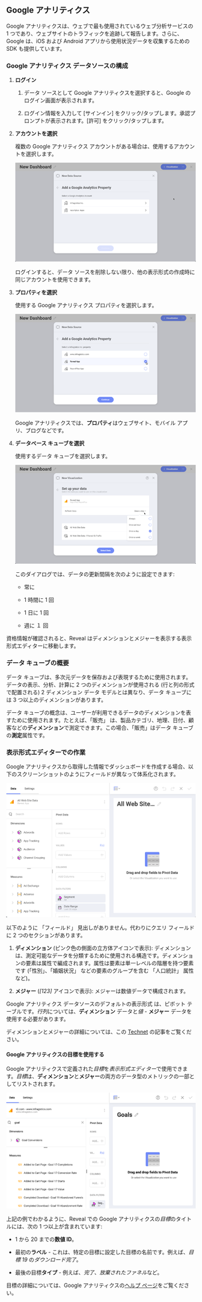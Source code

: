 ## Google アナリティクス

Google アナリティクスは、ウェブで最も使用されているウェブ分析サービスの 1 つであり、ウェブサイトのトラフィックを追跡して報告します。さらに、Google は、iOS および Android アプリから使用状況データを収集するための SDK も提供しています。

### Google アナリティクス データソースの構成

1.  **ログイン**

    1.  データ ソースとして Google アナリティクスを選択すると、Google のログイン画面が表示されます。

    2.  ログイン情報を入力して [サインイン] をクリック/タップします。承認プロンプトが表示されます。[許可] をクリック/タップします。

2.  **アカウントを選択**

    複数の Google アナリティクス アカウントがある場合は、使用するアカウントを選択します。

    ![Select a Google account to be used with Reveal's Google Analytics data source](images/choose-ga-account.png)

    ログインすると、データ ソースを削除しない限り、他の表示形式の作成時に同じアカウントを使用できます。

3.  **プロパティを選択**

    使用する Google アナリティクス プロパティを選択します。

    ![Select a Google property to be used with Reveal's Google Analytics data source](images/choose-ga-property.png)

    Google アナリティクスでは、**プロパティ**はウェブサイト、モバイル アプリ、ブログなどです。

4.  **データベース キューブを選択**

    使用するデータ キューブを選択します。

    ![Select a data cube to be used with Reveal's Google Analytics data source](images/choose-ga-datacube.png)

    このダイアログでは、データの更新間隔を次のように設定できます:

      - 常に

      - 1 時間に 1 回

      - 1 日に 1 回

      - 週に １ 回

資格情報が確認されると、Reveal はディメンションとメジャーを表示する表示形式エディターに移動します。

### データ キューブの概要

データ キューブは、多次元データを保存および表現するために使用されます。データの表示、分析、計算に 2 つのディメンションが使用される (行と列の形式で配置される) 2 ディメンション データ モデルとは異なり、データ キューブには 3 つ以上のディメンションがあります。

データ キューブの概念は、ユーザーが利用できるデータのディメンションを表すために使用されます。たとえば、「販売」 は、製品カテゴリ、地理、日付、顧客などの**ディメンション**で測定できます。この場合、「販売」はデータ キューブの**測定**属性です。

### 表示形式エディターでの作業

Google アナリティクスから取得した情報でダッシュボードを作成する場合、以下のスクリーンショットのようにフィールドが異なって体系化されます。

![Visualization Editor showing a Google Analytics data cube](images/ga-visualizationeditor.png)

以下のように 「フィールド」 見出しがありません。代わりにクエリ フィールドに 2 つのセクションがあります。

1.  **ディメンション** (ピンク色の側面の立方体アイコンで表示): ディメンションは、測定可能なデータを分類するために使用される構造です。ディメンションの要素は属性で編成されます。属性は要素は単一レベルの階層を持つ要素です (「性別」、「婚姻状況」 などの要素のグループを含む 「人口統計」 属性など)。

2.  **メジャー** (*[123]* アイコンで表示): メジャーは数値データで構成されます。

Google アナリティクス データソースのデフォルトの表示形式 は、ピボット テーブルです。*行列*については、**ディメンション** データと*値* - **メジャー** データを使用する必要があります。

ディメンションとメジャーの詳細については、この [Technet](https://docs.microsoft.com/ja-jp/previous-versions/sql/sql-server-2012/ms174527(v=sql.110)) の記事をご覧ください。

#### Google アナリティクスの目標を使用する

Google アナリティクスで定義された*目標*を*表示形式エディター*で使用できます。*目標*は、**ディメンション**と**メジャー**の両方のデータ型のメトリックの一部としてリストされます。

![goals google analytics 2 option](images/goals-google-analytics-2-option.png)

上記の例でわかるように、Reveal での Google アナリティクスの*目標*のタイトルには、次の 1 つ以上が含まれています:

  - 1 から 20 までの**数値 ID**。

  - 最初の**ラベル** - これは、特定の目標に設定した目標の名前です。例えば、*目標 19* の*ダウンロード完了*。

  - 最後の目標**タイプ** - 例えば、*完了*、*放棄されたファネル*など。

目標の詳細については、Google アナリティクスの[ヘルプ ページ](https://support.google.com/analytics/answer/1012040?hl=en)をご覧ください。
